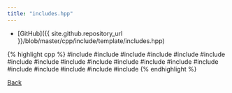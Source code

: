 ```yaml
---
title: "includes.hpp"
---
```


- [GitHub]({{ site.github.repository_url }}/blob/master/cpp/include/template/includes.hpp)

{% highlight cpp %}
#include <algorithm>
#include <array>
#include <cassert>
#include <climits>
#include <complex>
#include <cstdio>
#include <cstring>
#include <functional>
#include <iomanip>
#include <iostream>
#include <iterator>
#include <map>
#include <numeric>
#include <queue>
#include <random>
#include <set>
#include <string>
#include <tuple>
#include <vector>
{% endhighlight %}

[Back](../..)
